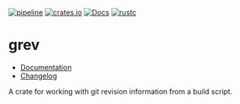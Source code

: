 [![pipeline](https://github.com/d-e-s-o/grev/actions/workflows/ci.yml/badge.svg?branch=main)](https://github.com/d-e-s-o/grev/actions/workflows/ci.yml)
[![crates.io](https://img.shields.io/crates/v/grev.svg)](https://crates.io/crates/grev)
[![Docs](https://docs.rs/grev/badge.svg)](https://docs.rs/grev)
[![rustc](https://img.shields.io/badge/rustc-1.47+-blue.svg)](https://blog.rust-lang.org/2020/10/08/Rust-1.47.html)

grev
====

- [Documentation][docs-rs]
- [Changelog](CHANGELOG.md)

A crate for working with git revision information from a build script.


[docs-rs]: https://docs.rs/crate/grev
